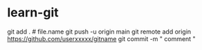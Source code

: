 # learn-git


git add . # file.name
git push -u origin main
git remote add origin https://github.com/userxxxxx/gitname
git commit -m " comment "



